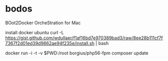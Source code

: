 # bodos
BOot2Docker OrcheStration for Mac

install docker ubuntu
curl -L https://gist.github.com/wdullaer/f1af16bd7e970389bad3/raw/8ee28b111cf7f7367f2d01ed39d9862ae94f235e/install.sh | bash

docker run -i -t -v $PWD:/root borgius/php56-fpm composer update